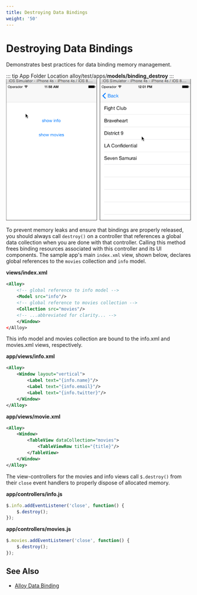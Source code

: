 ```yaml
---
title: Destroying Data Bindings
weight: '50'
---
```


# Destroying Data Bindings

Demonstrates best practices for data binding memory management.

::: tip App Folder Location
alloy/test/apps/**models/binding\_destroy**
:::
![destroy](./destroy.png)

To prevent memory leaks and ensure that bindings are properly released, you should always call `destroy()` on a controller that references a global data collection when you are done with that controller. Calling this method frees binding resources associated with this controller and its UI components. The sample app's main `index.xml` view, shown below, declares global references to the `movies` collection and `info` model.

**views/index.xml**

```xml
<Alloy>
    <!-- global reference to info model -->
    <Model src="info"/>
    <!-- global reference to movies collection -->
    <Collection src="movies"/>
    <!-- ...abbreviated for clarity... -->
    </Window>
</Alloy>
```

This info model and movies collection are bound to the info.xml and movies.xml views, respectively.

**app/views/info.xml**

```xml
<Alloy>
    <Window layout="vertical">
        <Label text="{info.name}"/>
        <Label text="{info.email}"/>
        <Label text="{info.twitter}"/>
    </Window>
</Alloy>
```

**app/views/movie.xml**

```xml
<Alloy>
    <Window>
        <TableView dataCollection="movies">
            <TableViewRow title="{title}"/>
        </TableView>
    </Window>
</Alloy>
```

The view-controllers for the movies and info views call `$.destroy()` from their `close` event handlers to properly dispose of allocated memory.

**app/controllers/info.js**

```javascript
$.info.addEventListener('close', function() {
    $.destroy();
});
```

**app/controllers/movies.js**

```javascript
$.movies.addEventListener('close', function() {
    $.destroy();
});
```

## See Also

* [Alloy Data Binding](/guide/Alloy_Framework/Alloy_Guide/Alloy_Models/Alloy_Data_Binding/)
